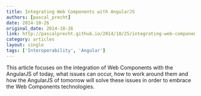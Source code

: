 ```yaml
---
title: Integrating Web Components with AngularJS
authors: [pascal_precht]
date: 2014-10-26
original_date: 2014-10-26
link: http://pascalprecht.github.io/2014/10/25/integrating-web-components-with-angularjs/
category: articles
layout: single
tags: ['Interoperability', 'Angular']
---
```


This article focuses on the integration of Web Components with the AngularJS of today, what issues can occur, how to work around them and how the AngularJS of tomorrow will solve these issues in order to embrace the Web Components technologies.

<!-- Excerpt -->
